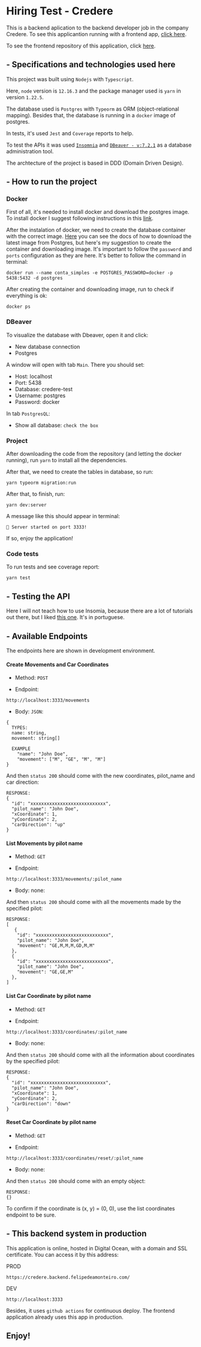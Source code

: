 # Hiring Test - Credere
This is a backend aplication to the backend developer job in the company Credere.
To see this applicantion running with a frontend app, [click here](https://credere-frontend-test.vercel.app).

To see the frontend repository of this application, click [here](https://github.com/felipedeamonteiro/credere_frontend_test).

## - Specifications and technologies used here

This project was built using `Nodejs` with `Typescript`.

Here, `node` version is `12.16.3` and the package manager used is `yarn` in version `1.22.5`.

The database used is `Postgres` with `Typeorm` as ORM (object-relational mapping). Besides that, the database is running in a `docker` image of postgres.

In tests, it's used `Jest` and `Coverage` reports to help.

To test the APIs it was used [`Insomnia`](https://insomnia.rest/) and [`DBeaver - v:7.2.1`](https://dbeaver.io/) as a database administration tool.

The archtecture of the project is based in DDD (Domain Driven Design).

## - How to run the project

### Docker


First of all, it's needed to install docker and download the postgres image. To install docker I suggest following instructions in this [link](https://www.notion.so/Instalando-Docker-6290d9994b0b4555a153576a1d97bee2#c7e37c6a26584d33b20cf332f2bdb31d).

After the instalation of docker, we need to create the database container with the correct image. [Here](https://hub.docker.com/_/postgres) you can see the docs of how to download the latest image from Postgres, but here's my suggestion to create the container and downloading image. It's important to follow the `password` and `ports` configuration as they are here. It's better to follow the command in terminal:
```
docker run --name conta_simples -e POSTGRES_PASSWORD=docker -p 5438:5432 -d postgres
```
After creating the container and downloading image, run to check if everything is ok:
```
docker ps
```
### DBeaver

To visualize the database with Dbeaver, open it and click:
- New database connection
- Postgres

A window will open with tab `Main`. There you should set:
- Host: localhost
- Port: 5438
- Database: credere-test
- Username: postgres
- Password: docker

In tab `PostgresQL`:
- Show all database: `check the box`

### Project

After downloading the code from the repository (and letting the docker running), run `yarn` to install all the dependencies.

After that, we need to create the tables in database, so run:
```
yarn typeorm migration:run
```
After that, to finish, run:
```
yarn dev:server
```
A message like this should appear in terminal:
```
🚗️ Server started on port 3333!
```
If so, enjoy the application!

### Code tests

To run tests and see coverage report:
```
yarn test
```

## - Testing the API

Here I will not teach how to use Insomia, because there are a lot of tutorials out there, but I liked [this one](https://www.youtube.com/watch?v=3tB0uDliS6Y). It's in portuguese.

## - Available Endpoints

The endpoints here are shown in development environment.

#### Create Movements and Car Coordinates

- Method: `POST`

- Endpoint:
```
http://localhost:3333/movements
```
- Body: `JSON`:
```
{
  TYPES:
  name: string,
  movement: string[]

  EXAMPLE
	"name": "John Doe",
	"movement": ["M", "GE", "M", "M"]
}
```
And then `status 200` should come with the new coordinates, pilot_name and car direction:

```
RESPONSE:
{
  "id": "xxxxxxxxxxxxxxxxxxxxxxxxxxxx",
  "pilot_name": "John Doe",
  "xCoordinate": 1,
  "yCoordinate": 2,
  "carDirection": "up"
}
```

#### List Movements by pilot name

- Method: `GET`

- Endpoint:
```
http://localhost:3333/movements/:pilot_name
```
- Body: none:

And then `status 200` should come with all the movements made by the specified pilot:

```
RESPONSE:
[
   {
    "id": "xxxxxxxxxxxxxxxxxxxxxxxxxxx",
    "pilot_name": "John Doe",
    "movement": "GE,M,M,M,GD,M,M"
  },
  {
    "id": "xxxxxxxxxxxxxxxxxxxxxxxxxxx",
    "pilot_name": "John Doe",
    "movement": "GE,GE,M"
  },
]
```

#### List Car Coordinate by pilot name

- Method: `GET`

- Endpoint:
```
http://localhost:3333/coordinates/:pilot_name
```
- Body: none:

And then `status 200` should come with all the information about coordinates by the specified pilot:

```
RESPONSE:
{
  "id": "xxxxxxxxxxxxxxxxxxxxxxxxxxxx",
  "pilot_name": "John Doe",
  "xCoordinate": 1,
  "yCoordinate": 2,
  "carDirection": "down"
}
```

#### Reset Car Coordinate by pilot name

- Method: `GET`

- Endpoint:
```
http://localhost:3333/coordinates/reset/:pilot_name
```
- Body: none:

And then `status 200` should come with an empty object:

```
RESPONSE:
{}
```
To confirm if the coordinate is (x, y) = (0, 0), use the list coordinates endpoint to be sure.

## - This backend system in production

This application is online, hosted in Digital Ocean, with a domain and SSL certificate. You can access it by this address:

PROD
```
https://credere.backend.felipedeamonteiro.com/
```

DEV
```
http://localhost:3333
```

Besides, it uses `github actions` for continuous deploy. The frontend application already uses this app in production.

## Enjoy!
